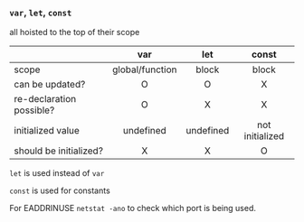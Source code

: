
### `var`, `let`, `const`
all hoisted to the top of their scope

|   |var|let|const|
|---|:---:|:---:|:-----:|
|scope|global/function|block|block|
|can be updated?|O|O|X|
|re-declaration possible?|O|X|X|
|initialized value|undefined|undefined|not initialized|
|should be initialized?|X|X|O|

`let` is used instead of `var`

`const` is used for constants

For EADDRINUSE
`netstat -ano` to check which port is being used.
